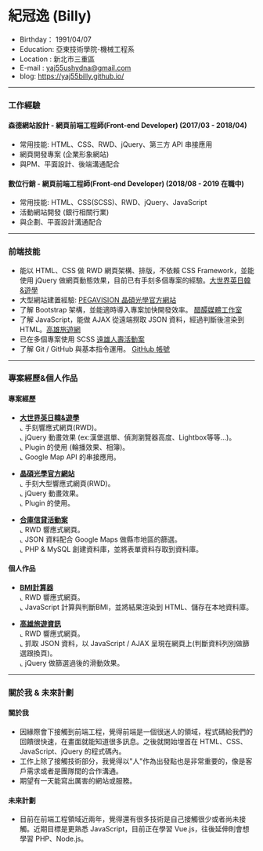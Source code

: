 # 紀冠逸 (Billy)
- Birthday： 1991/04/07 <br>
- Education: 亞東技術學院-機械工程系 <br>
- Location : 新北市三重區 <br>
- E-mail : yaj55ushydna@gmail.com <br>
- blog: https://yaj55billy.github.io/
<hr>

### 工作經驗

#### 森德網站設計 - 網頁前端工程師(Front-end Developer) (2017/03 - 2018/04)

* 常用技能: HTML、CSS、RWD、jQuery、第三方 API 串接應用 
* 網頁開發專案 (企業形象網站)
* 與PM、平面設計、後端溝通配合

#### 數位行銷 - 網頁前端工程師(Front-end Developer) (2018/08 - 2019 在職中)

- 常用技能: HTML、CSS(SCSS)、RWD、jQuery、JavaScript
- 活動網站開發 (銀行相關行業)
- 與企劃、平面設計溝通配合
<hr>

### 前端技能

- 能以 HTML、CSS 做 RWD 網頁架構、排版，不依賴 CSS Framework，並能使用 jQuery 做網頁動態效果，目前已有手刻多個專案的經驗。<a href="http://www.geos.com.tw/index.php" target="_blank">大世界英日韓&遊學</a>
- 大型網站建置經驗:  <a href="https://tw.pegavision.com/" target="_blank">PEGAVISION 晶碩光學官方網站</a>
- 了解 Bootstrap 架構，並能適時導入專案加快開發效率。 <a href="http://www.vinegarhouse.com.tw/index.php" target="_blank">醋醰媒體工作室</a>
- 了解 JavaScript，能做 AJAX 從遠端撈取 JSON 資料，經過判斷後渲染到 HTML。<a href="https://yaj55billy.github.io/travel-info/" target="_blank">高雄旅遊網</a>
- 已在多個專案使用 SCSS <a href="https://online-ins.fglife.com.tw/WebInsure/b2c/insure.action?utm_source=webinsure&utm_medium=banner&utm_campaign=event" target="_blank">遠雄人壽活動案</a>
- 了解 Git / GitHub 與基本指令運用。 <a href="https://github.com/yaj55billy" target="_blank">GitHub 帳號</a>
<hr>

### 專案經歷&個人作品

#### 專案經歷
- <a href="http://www.geos.com.tw/index.php" target="_blank"><B>大世界英日韓&遊學</B></a> <br>
  ⌞ 手刻響應式網頁(RWD)。 <br>
  ⌞ jQuery 動畫效果 (ex:漢堡選單、偵測瀏覽器高度、Lightbox等等...)。 <br>
  ⌞ Plugin 的使用 (輪播效果、相簿)。 <br>
  ⌞ Google Map API 的串接應用。

- <a href="https://tw.pegavision.com/" target="_blank"><B>晶碩光學官方網站</B></a> <br>
  ⌞ 手刻大型響應式網頁(RWD)。 <br>
  ⌞ jQuery 動畫效果。<br>
  ⌞ Plugin 的使用。
  
- <a href="https://www.tcb-event.com.tw/loan/index.php" target="_blank"><B>合庫信貸活動案</B></a> <br>
  ⌞ RWD 響應式網頁。 <br>
  ⌞ JSON 資料配合 Google Maps 做縣市地區的篩選。<br>
  ⌞ PHP & MySQL 創建資料庫，並將表單資料存取到資料庫。

#### 個人作品

- <a href="https://yaj55billy.github.io/bmi-calculator/" target="_blank"><B>BMI計算器</B></a> <br>
  ⌞ RWD 響應式網頁。 <br>
  ⌞ JavaScript 計算與判斷BMI，並將結果渲染到 HTML、儲存在本地資料庫。

- <a href="https://yaj55billy.github.io/travel-info/" target="_blank"><B>高雄旅遊資訊</B></a> <br>
  ⌞ RWD 響應式網頁。 <br>
  ⌞ 抓取 JSON 資料，以 JavaScript / AJAX 呈現在網頁上(判斷資料列別做篩選跟換頁)。<br>
  ⌞ jQuery 做篩選過後的滑動效果。
<hr>


### 關於我 & 未來計劃 
#### 關於我
- 因緣際會下接觸到前端工程，覺得前端是一個很迷人的領域，程式碼給我們的回饋很快速，在畫面就能知道很多訊息。之後就開始埋首在 HTML、CSS、JavaScript、jQuery 的程式碼內。 <br>
- 工作上除了接觸技術部分，我覺得以"人"作為出發點也是非常重要的，像是客戶需求或者是團隊間的合作溝通。 
- 期望有一天能寫出厲害的網站或服務。

#### 未來計劃
- 目前在前端工程領域近兩年，覺得還有很多技術是自己接觸很少或者尚未接觸。近期目標是更熟悉 JavaScript，目前正在學習 Vue.js，往後延伸則會想學習 PHP、Node.js。<br> 
